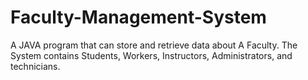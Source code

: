 # Faculty-Management-System
 A JAVA program that can store and retrieve data about A Faculty.
 The System contains Students, Workers, Instructors, Administrators, and technicians.

